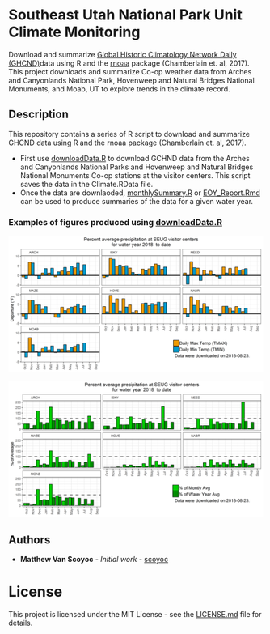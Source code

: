 # Southeast Utah National Park Unit Climate Monitoring
Download and summarize [Global Historic Climatology Network Daily (GHCND)](https://www.ncdc.noaa.gov/ghcn-daily-description)data using R and the [rnoaa](https://cran.r-project.org/web/packages/rnoaa/) package (Chamberlain et. al, 
2017). This project downloads and summarize Co-op weather data from Arches and 
Canyonlands National Park, Hovenweep and Natural Bridges National Monuments, and
Moab, UT to explore trends in the climate record.

## Description
This repository contains a series of R script to download and summarize GHCND 
data using R and the rnoaa package (Chamberlain et. al, 2017).

* First use [downloadData.R](downloadData.R) to download GCHND data from the Arches 
and Canyonlands National Parks and Hovenweep and Natural Bridges National Monuments
Co-op stations at the visitor centers. This script saves the data in the Climate.RData
file.
* Once the data are downlaoded, [monthlySummary.R](monthlySummary.R) or 
[EOY_Report.Rmd](EOY_Report.Rmd) can be used to produce summaries of the data for a 
given water year.

### Examples of figures produced using [downloadData.R](downloadData.R)

![tempFig.png](tempFig.png)

![prcpFig.png](prcpFig.png)

## Authors
* **Matthew Van Scoyoc** - *Initial work* - [scoyoc](https://github.com/scoyoc)

# License
This project is licensed under the MIT License - see the [LICENSE.md](LICENSE.md) file for details.
